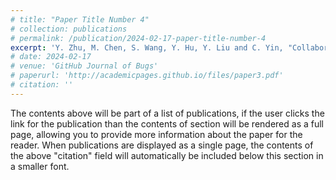 ```yaml
---
# title: "Paper Title Number 4"
# collection: publications
# permalink: /publication/2024-02-17-paper-title-number-4
excerpt: 'Y. Zhu, M. Chen, S. Wang, Y. Hu, Y. Liu and C. Yin, "Collaborative Reinforcement Learning Based Unmanned Aerial Vehicle (UAV) Trajectory Design for 3D UAV Tracking," in IEEE Transactions on Mobile Computing, Mar. 2024.'
# date: 2024-02-17
# venue: 'GitHub Journal of Bugs'
# paperurl: 'http://academicpages.github.io/files/paper3.pdf'
# citation: ''
---
```


The contents above will be part of a list of publications, if the user clicks the link for the publication than the contents of section will be rendered as a full page, allowing you to provide more information about the paper for the reader. When publications are displayed as a single page, the contents of the above "citation" field will automatically be included below this section in a smaller font.

